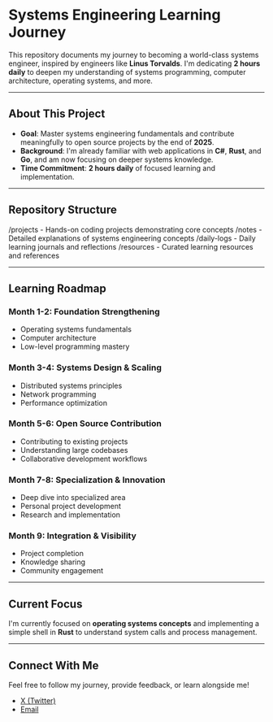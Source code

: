 # Systems Engineering Learning Journey

This repository documents my journey to becoming a world-class systems engineer, inspired by engineers like **Linus Torvalds**. I'm dedicating **2 hours daily** to deepen my understanding of systems programming, computer architecture, operating systems, and more.

---

## About This Project

- **Goal**: Master systems engineering fundamentals and contribute meaningfully to open source projects by the end of **2025**.
- **Background**: I'm already familiar with web applications in **C#**, **Rust**, and **Go**, and am now focusing on deeper systems knowledge.
- **Time Commitment**: **2 hours daily** of focused learning and implementation.

---

## Repository Structure
/projects - Hands-on coding projects demonstrating core concepts
/notes - Detailed explanations of systems engineering concepts
/daily-logs - Daily learning journals and reflections
/resources - Curated learning resources and references


---

## Learning Roadmap

### Month 1-2: Foundation Strengthening
- Operating systems fundamentals
- Computer architecture
- Low-level programming mastery

### Month 3-4: Systems Design & Scaling
- Distributed systems principles
- Network programming
- Performance optimization

### Month 5-6: Open Source Contribution
- Contributing to existing projects
- Understanding large codebases
- Collaborative development workflows

### Month 7-8: Specialization & Innovation
- Deep dive into specialized area
- Personal project development
- Research and implementation

### Month 9: Integration & Visibility
- Project completion
- Knowledge sharing
- Community engagement

---

## Current Focus

I'm currently focused on **operating systems concepts** and implementing a simple shell in **Rust** to understand system calls and process management.

---

## Connect With Me

Feel free to follow my journey, provide feedback, or learn alongside me!

- [X (Twitter)](https://twitter.com/agentx_eth)
- [Email](mailto:mrsamoladapo@gmail.com)